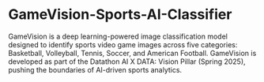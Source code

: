 # GameVision-Sports-AI-Classifier
GameVision is a deep learning-powered image classification model designed to identify sports video game images across five categories: Basketball, Volleyball, Tennis, Soccer, and American Football. GameVision is developed as part of the Datathon AI X DATA: Vision Pillar (Spring 2025), pushing the boundaries of AI-driven sports analytics.
